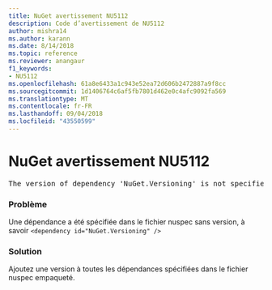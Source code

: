 ```yaml
---
title: NuGet avertissement NU5112
description: Code d’avertissement de NU5112
author: mishra14
ms.author: karann
ms.date: 8/14/2018
ms.topic: reference
ms.reviewer: anangaur
f1_keywords:
- NU5112
ms.openlocfilehash: 61a8e6433a1c943e52ea72d606b2472887a9f8cc
ms.sourcegitcommit: 1d1406764c6af5fb7801d462e0c4afc9092fa569
ms.translationtype: MT
ms.contentlocale: fr-FR
ms.lasthandoff: 09/04/2018
ms.locfileid: "43550599"
---
```

# <a name="nuget-warning-nu5112"></a>NuGet avertissement NU5112
<pre>The version of dependency 'NuGet.Versioning' is not specified. Specify the version of dependency and rebuild your package.</pre>

### <a name="issue"></a>Problème

Une dépendance a été spécifiée dans le fichier nuspec sans version, à savoir `<dependency id="NuGet.Versioning" />`


### <a name="solution"></a>Solution

Ajoutez une version à toutes les dépendances spécifiées dans le fichier nuspec empaqueté.


